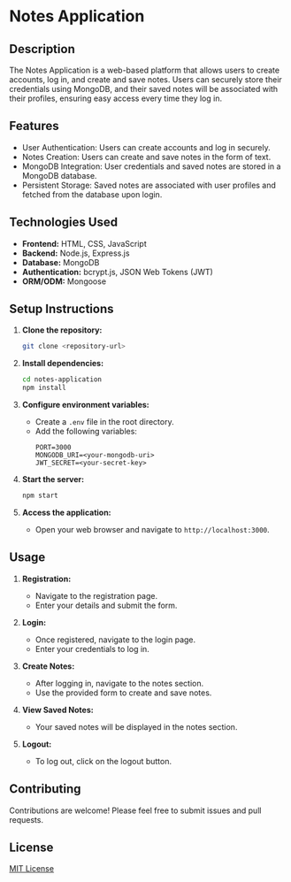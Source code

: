 # Notes Application

## Description
The Notes Application is a web-based platform that allows users to create accounts, log in, and create and save notes. Users can securely store their credentials using MongoDB, and their saved notes will be associated with their profiles, ensuring easy access every time they log in.

## Features
- User Authentication: Users can create accounts and log in securely.
- Notes Creation: Users can create and save notes in the form of text.
- MongoDB Integration: User credentials and saved notes are stored in a MongoDB database.
- Persistent Storage: Saved notes are associated with user profiles and fetched from the database upon login.

## Technologies Used
- **Frontend:** HTML, CSS, JavaScript
- **Backend:** Node.js, Express.js
- **Database:** MongoDB
- **Authentication:** bcrypt.js, JSON Web Tokens (JWT)
- **ORM/ODM:** Mongoose

## Setup Instructions
1. **Clone the repository:**
    ```bash
    git clone <repository-url>
    ```

2. **Install dependencies:**
    ```bash
    cd notes-application
    npm install
    ```

3. **Configure environment variables:**
    - Create a `.env` file in the root directory.
    - Add the following variables:
        ```plaintext
        PORT=3000
        MONGODB_URI=<your-mongodb-uri>
        JWT_SECRET=<your-secret-key>
        ```

4. **Start the server:**
    ```bash
    npm start
    ```

5. **Access the application:**
    - Open your web browser and navigate to `http://localhost:3000`.

## Usage
1. **Registration:**
    - Navigate to the registration page.
    - Enter your details and submit the form.
  
2. **Login:**
    - Once registered, navigate to the login page.
    - Enter your credentials to log in.
  
3. **Create Notes:**
    - After logging in, navigate to the notes section.
    - Use the provided form to create and save notes.
  
4. **View Saved Notes:**
    - Your saved notes will be displayed in the notes section.
  
5. **Logout:**
    - To log out, click on the logout button.

## Contributing
Contributions are welcome! Please feel free to submit issues and pull requests.

## License
[MIT License](LICENSE)
